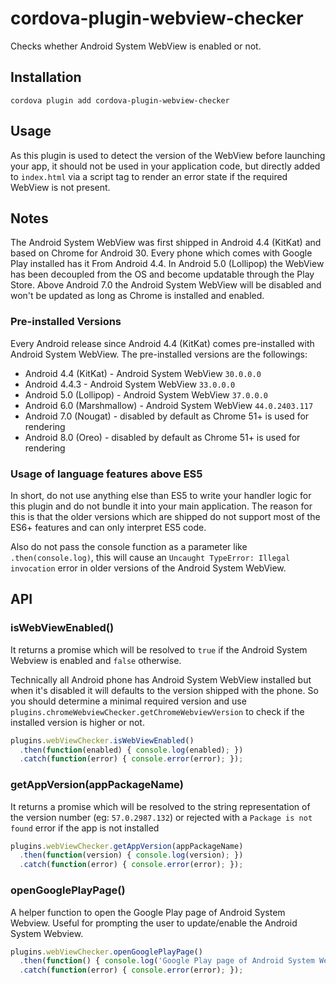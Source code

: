 # cordova-plugin-webview-checker

Checks whether Android System WebView is enabled or not.

## Installation

```
cordova plugin add cordova-plugin-webview-checker
```

## Usage

As this plugin is used to detect the version of the WebView before launching your app, it should not be used in your application code, but directly added to `index.html` via a script tag to render an error state if the required WebView is not present.

## Notes

The Android System WebView was first shipped in Android 4.4 (KitKat) and based on Chrome for Android 30. Every phone which comes with Google Play installed has it From Android 4.4. In Android 5.0 (Lollipop) the WebView has been decoupled from the OS and become updatable through the Play Store. Above Android 7.0 the Android System WebView will be disabled and won't be updated as long as Chrome is installed and enabled.

### Pre-installed Versions

Every Android release since Android 4.4 (KitKat) comes pre-installed with Android System WebView. The pre-installed versions are the followings:

- Android 4.4 (KitKat) - Android System WebView `30.0.0.0`
- Android 4.4.3 - Android System WebView `33.0.0.0`
- Android 5.0 (Lollipop) - Android System WebView `37.0.0.0`
- Android 6.0 (Marshmallow) - Android System WebView `44.0.2403.117`
- Android 7.0 (Nougat) - disabled by default as Chrome 51+ is used for rendering
- Android 8.0 (Oreo) - disabled by default as Chrome 51+ is used for rendering

### Usage of language features above ES5

In short, do not use anything else than ES5 to write your handler logic for this plugin and do not bundle it into your main application. The reason for this is that the older versions which are shipped do not support most of the ES6+ features and can only interpret ES5 code.

Also do not pass the console function as a parameter like `.then(console.log)`, this will cause an `Uncaught TypeError: Illegal invocation` error in older versions of the Android System WebView.

## API

### isWebViewEnabled()

It returns a promise which will be resolved to `true` if the Android System Webview is enabled and `false` otherwise.

Technically all Android phone has Android System WebView installed but when it's disabled it will defaults to the version shipped with the phone. So you should determine a minimal required version and use `plugins.chromeWebviewChecker.getChromeWebviewVersion` to check if the installed version is higher or not.

```js
plugins.webViewChecker.isWebViewEnabled()
  .then(function(enabled) { console.log(enabled); })
  .catch(function(error) { console.error(error); });
```

### getAppVersion(appPackageName)

It returns a promise which will be resolved to the string representation of the version number (eg: `57.0.2987.132`) or rejected with a `Package is not found` error if the app is not installed

```js
plugins.webViewChecker.getAppVersion(appPackageName)
  .then(function(version) { console.log(version); })
  .catch(function(error) { console.error(error); });
```

### openGooglePlayPage()

A helper function to open the Google Play page of Android System Webview. Useful for prompting the user to update/enable the Android System Webview.

```js
plugins.webViewChecker.openGooglePlayPage()
  .then(function() { console.log('Google Play page of Android System Webview has been opened.'); })
  .catch(function(error) { console.error(error); });
```
